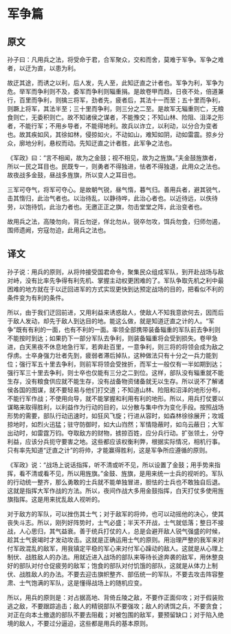 # 军争篇

## 原文

孙子曰：凡用兵之法，将受命于君，合军聚众，交和而舍，莫难于军争。军争之难者，以迂为直，以患为利。

故迂其途，而诱之以利，后人发，先人至，此知迂直之计者也。军争为利，军争为危。举军而争利则不及，委军而争利则辎重捐。是故卷甲而趋，日夜不处，倍道兼行，百里而争利，则擒三将军，劲者先，疲者后，其法十一而至；五十里而争利，则蹶上将军，其法半至；三十里而争利，则三分之二至。是故军无辎重则亡，无粮食则亡，无委积则亡。故不知诸侯之谋者，不能豫交；不知山林、险阻、沮泽之形者，不能行军；不用乡导者，不能得地利。故兵以诈立，以利动，以分合为变者也。故其疾如风，其徐如林，侵掠如火，不动如山，难知如阴，动如雷震。掠乡分众，廓地分利，悬权而动。先知迂直之计者胜，此军争之法也。

《军政》曰：“言不相闻，故为之金鼓；视不相见，故为之旌旗。”夫金鼓旌旗者，所以一民之耳目也。民既专一，则勇者不得独进，怯者不得独退，此用众之法也。故夜战多金鼓，昼战多旌旗，所以变人之耳目也。

三军可夺气，将军可夺心。是故朝气锐，昼气惰，暮气归。善用兵者，避其锐气，击其惰归，此治气者也。以治待乱，以静待哗，此治心者也。以近待远，以佚待劳，以饱待饥，此治力者也。无邀正正之旗，勿击堂堂之阵，此治变者也。

故用兵之法，高陵勿向，背丘勿逆，佯北勿从，锐卒勿攻，饵兵勿食，归师勿遏，围师遗阙，穷寇勿迫，此用兵之法也。

## 译文

孙子说：用兵的原则，从将帅接受国君命令，聚集民众组成军队，到开赴战场与敌对峙，没有比率先争得有利先机、掌握主动权更困难的了。军队争取先机之利中最困难的地方就在于以迂回进军的方式实现更快到达预定战场的目的，把看似不利的条件变为有利的条件。

所以，由于我们迂回前进，又用利益来诱惑敌人，使敌人不知我意欲何去，因而后于敌人发动，却先于敌人到达目的地。能这么做，就是知道迂直之计的人。“军争”既有有利的一面，也有不利的一面。率领全部携带装备辎重的军队前去争利则不能按时到达；如果扔下一部分军队去争利，则装备辎重将会受到损失。卷甲急进，白天黑夜不休息地急行军，若奔赴百里，一意争利，则三将的将领会成为敌之俘虏。士卒身强力壮者先到，疲弱者滞后掉队，这种做法只有十分之一兵力能到位；强行军五十里去争利，则前军将领会受挫折，而军士一般仅有一半如期到达；强行军三十里去争利，则士卒也仅能有三分之二到位。这样，部队没有辎重就不能生存，没有粮食供应就不能生存，没有战备物资储备就无以生存。所以说不了解诸侯各国的图谋，就不要轻易与他们打交道；不知道山林、险阻和沼泽的地形分布，不能行军作战；不使用向导，就不能掌握和利用有利的地形。所以，用兵打仗要以谋略来取得胜利，以利益作为行动的目的，以分散与集中作为变化手段。按照战场形势的需要，部队行动迅速时，如狂风飞旋；行进从容时，如森林徐徐展开；攻城掠地时，如烈火迅猛；驻守防御时，如大山岿然；军情隐蔽时，如乌云蔽日；大军出动时，如雷霆万钧。夺取敌方的财物，掳掠百姓，应分兵行动。扩张领土，分夺利益，应该分兵扼守要害之地。这些都应该权衡利弊，根据实际情况，相机行事。只有率先知道“迂直之计”的将帅，才能赢得胜利，这是军争所应遵循的原则。

《军政》说：“战场上说话指挥，听不清或听不见，所以设置了金鼓；用手势来指挥，看不清或看不见，所以用旌旗。”金鼓、旌旗，是用来统一士兵的视听的。军队的行动统一整齐，那么勇敢的士兵就不能单独冒进，胆怯的士兵也不敢独自后退。这就是指挥大军作战的方法。所以，夜间作战大多用金鼓指挥，白天打仗多使用旌旗指挥。这是用来扰乱敌人视听的。

对于敌方的军队，可以挫伤其士气；对于敌军的将帅，也可以动摇他的决心，使其丧失斗志。所以，刚列好阵势时，士气必盛；半天不开战，士气就低落；整日不接战，人心思归，其气益衰。善于统兵打仗的人，总是会避开敌人锐气强盛的时候，趁其士气衰竭时才发动攻击。这就是正确运用士气的原则。用治理严整的我军来对付军政混乱的敌军，用我镇定平稳的军心来对付军心躁动的敌人。这就是从心理上制伏、战胜敌人的办法。用就近进入战场的部队来等待长途奔袭的敌军，用休整良好的部队对付仓促疲劳的敌军；饱食的部队对付饥饿的部队，这就是从体力上制伏、战胜敌人的办法。不要去迎击旗帜整齐、部伍统一的军队，不要去攻击阵容整肃、士气饱满的军队，这是懂得战场上的随机应变。

所以，用兵的原则是：对占据高地、背倚丘陵之敌，不要作正面仰攻；对于假装败逃之敌，不要跟踪追击；敌人的精锐部队不要强攻；敌人的诱饵之兵，不要贪食；对正在向本土撤退的部队不要去阻截；对被包围的敌军，要预留缺口；对于陷入绝境的敌人，不要过分逼迫，这些都是用兵的基本原则。